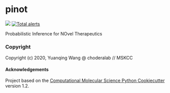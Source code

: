 pinot
==============================
[//]: # (Badges)

![](https://github.com/choderalab/pinot/workflows/CI/badge.svg)
[![Total alerts](https://img.shields.io/lgtm/alerts/g/choderalab/pinot.svg?logo=lgtm&logoWidth=18)](https://lgtm.com/projects/g/choderalab/pinot/alerts/)

Probabilistic Inference for NOvel Therapeutics

### Copyright

Copyright (c) 2020, Yuanqing Wang @ choderalab // MSKCC


#### Acknowledgements
 
Project based on the 
[Computational Molecular Science Python Cookiecutter](https://github.com/molssi/cookiecutter-cms) version 1.2.

